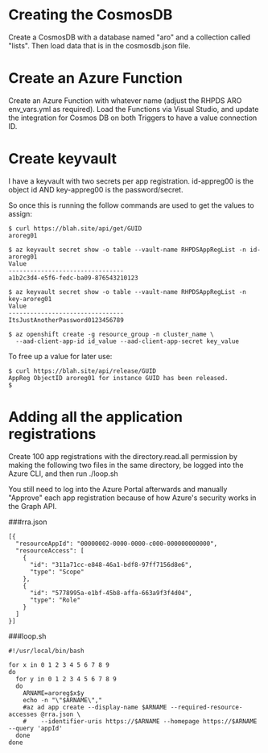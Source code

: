 # Creating the CosmosDB

Create a CosmosDB with a database named "aro" and a collection called "lists". Then load data that is in the cosmosdb.json file.

# Create an Azure Function

Create an Azure Function with whatever name (adjust the RHPDS ARO env_vars.yml as required).
Load the Functions via Visual Studio, and update the integration for Cosmos DB on both Triggers to have a value connection ID.

# Create keyvault

I have a keyvault with two secrets per app registration. id-appreg00 is the object id AND key-appreg00 is the password/secret.


So once this is running the follow commands are used to get the values to assign:

```
$ curl https://blah.site/api/get/GUID
aroreg01

$ az keyvault secret show -o table --vault-name RHPDSAppRegList -n id-aroreg01
Value
--------------------------------
a1b2c3d4-e5f6-fedc-ba09-876543210123

$ az keyvault secret show -o table --vault-name RHPDSAppRegList -n key-aroreg01
Value
--------------------------------
ItsJustAnotherPassword0123456789

$ az openshift create -g resource_group -n cluster_name \
  --aad-client-app-id id_value --aad-client-app-secret key_value

```

To free up a value for later use:
```
$ curl https://blah.site/api/release/GUID
AppReg ObjectID aroreg01 for instance GUID has been released.
$
```

# Adding all the application registrations

Create 100 app registrations with the directory.read.all permission by making the following two files in the same directory, be logged into the Azure CLI, and then run ./loop.sh

You still need to log into the Azure Portal afterwards and manually "Approve" each app registration because of how Azure's security works in the Graph API.

###rra.json
```
[{
  "resourceAppId": "00000002-0000-0000-c000-000000000000",
  "resourceAccess": [
    {
      "id": "311a71cc-e848-46a1-bdf8-97ff7156d8e6",
      "type": "Scope"
    },
    {
      "id": "5778995a-e1bf-45b8-affa-663a9f3f4d04",
      "type": "Role"
    }
  ]
}]
```

###loop.sh
```
#!/usr/local/bin/bash
  
for x in 0 1 2 3 4 5 6 7 8 9
do
  for y in 0 1 2 3 4 5 6 7 8 9
  do
    ARNAME=aroreg$x$y
    echo -n "\"$ARNAME\","
    #az ad app create --display-name $ARNAME --required-resource-accesses @rra.json \
    #    --identifier-uris https://$ARNAME --homepage https://$ARNAME --query 'appId'
  done
done
```
